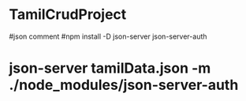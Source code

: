 # TamilCrudProject

#json comment
#npm install -D json-server json-server-auth
# json-server tamilData.json -m ./node_modules/json-server-auth
